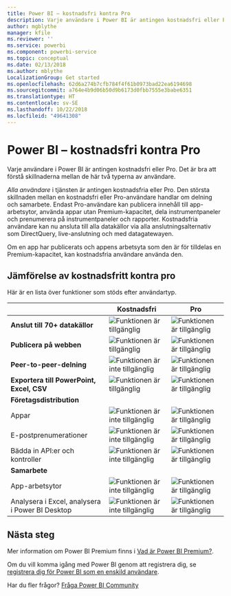 ```yaml
---
title: Power BI – kostnadsfri kontra Pro
description: Varje användare i Power BI är antingen kostnadsfri eller Pro. Det är bra att förstå skillnaderna mellan de här två typerna av användare...
author: mgblythe
manager: kfile
ms.reviewer: ''
ms.service: powerbi
ms.component: powerbi-service
ms.topic: conceptual
ms.date: 02/13/2018
ms.author: mblythe
LocalizationGroup: Get started
ms.openlocfilehash: 62d6a274b7cfb784f4f61b0973bad22ea6194698
ms.sourcegitcommit: a764e4b9d06b50d9b6173d0fbb7555e3babe6351
ms.translationtype: HT
ms.contentlocale: sv-SE
ms.lasthandoff: 10/22/2018
ms.locfileid: "49641308"
---
```

# <a name="power-bi-free-vs-pro"></a>Power BI – kostnadsfri kontra Pro

Varje användare i Power BI är antingen kostnadsfri eller Pro. Det är bra att förstå skillnaderna mellan de här två typerna av användare.

*Alla användare* i tjänsten är antingen kostnadsfria eller Pro. Den största skillnaden mellan en kostnadsfri eller Pro-användare handlar om delning och samarbete. Endast Pro-användare kan publicera innehåll till app-arbetsytor, använda appar utan Premium-kapacitet, dela instrumentpaneler och prenumerera på instrumentpaneler och rapporter. Kostnadsfria användare kan nu ansluta till alla datakällor via alla anslutningsalternativ som DirectQuery, live-anslutning och med datagatewayen.

Om en app har publicerats och appens arbetsyta som den är för tilldelas en Premium-kapacitet, kan kostnadsfria användare använda den.

## <a name="free-vs-pro-comparison"></a>Jämförelse av kostnadsfritt kontra pro
Här är en lista över funktioner som stöds efter användartyp.

|  | Kostnadsfri | Pro |
| --- | --- | --- |
| **Anslut till 70+ datakällor** |![Funktionen är tillgänglig](media/features-license-type/available.png) |![Funktionen är tillgänglig](media/features-license-type/available.png) |
| **Publicera på webben** |![Funktionen är tillgänglig](media/features-license-type/available.png) |![Funktionen är tillgänglig](media/features-license-type/available.png) |
| **Peer-to-peer-delning** |![Funktionen är inte tillgänglig](media/features-license-type/not-available.png) |![Funktionen är tillgänglig](media/features-license-type/available.png) |
| **Exportera till PowerPoint, Excel, CSV** |![Funktionen är tillgänglig](media/features-license-type/available.png) |![Funktionen är tillgänglig](media/features-license-type/available.png) |
| **Företagsdistribution** | | |
| Appar |![Funktionen är inte tillgänglig](media/features-license-type/not-available.png) |![Funktionen är tillgänglig](media/features-license-type/available.png) |
| E-postprenumerationer |![Funktionen är inte tillgänglig](media/features-license-type/not-available.png) |![Funktionen är tillgänglig](media/features-license-type/available.png) |
| Bädda in API:er och kontroller |![Funktionen är inte tillgänglig](media/features-license-type/not-available.png) |![Funktionen är tillgänglig](media/features-license-type/available.png) |
| **Samarbete** | | |
| App-arbetsytor |![Funktionen är inte tillgänglig](media/features-license-type/not-available.png) |![Funktionen är tillgänglig](media/features-license-type/available.png) |
| Analysera i Excel, analysera i Power BI Desktop |![Funktionen är inte tillgänglig](media/features-license-type/not-available.png) |![Funktionen är tillgänglig](media/features-license-type/available.png) |

## <a name="next-steps"></a>Nästa steg

Mer information om Power BI Premium finns i [Vad är Power BI Premium?](service-premium.md).

Om du vill komma igång med Power BI genom att registrera dig, se [registrera dig för Power BI som en enskild användare](service-self-service-signup-for-power-bi.md).

Har du fler frågor? [Fråga Power BI Community](https://community.powerbi.com/)